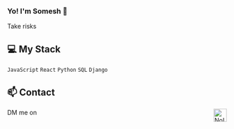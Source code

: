### Yo! I'm Somesh 🤙  

Take risks

## 💻 My Stack

 `JavaScript` `React` `Python` `SQL` `Django`  

## 📫 Contact

 DM me on <a href="https://twitter.com/0somesh" target="_blank">
  <img align="right" alt="NoImage Twitter" width="30px" src="https://img.icons8.com/color/48/000000/twitter.png"/>
</a>

 
